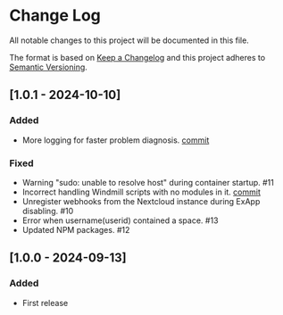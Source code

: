 # Change Log

All notable changes to this project will be documented in this file.

The format is based on [Keep a Changelog](http://keepachangelog.com/)
and this project adheres to [Semantic Versioning](http://semver.org/).

## [1.0.1 - 2024-10-10]

### Added

- More logging for faster problem diagnosis. [commit](https://github.com/cloud-py-api/flow/commit/e52c501144761e73b81b156423af034c191797aa)

### Fixed

- Warning "sudo: unable to resolve host" during container startup. #11
- Incorrect handling Windmill scripts with no modules in it. [commit](https://github.com/cloud-py-api/flow/commit/c8bf8309e85b14c2b36913469a38291f2c480b53)
- Unregister webhooks from the Nextcloud instance during ExApp disabling. #10
- Error when username(userid) contained a space. #13
- Updated NPM packages. #12

## [1.0.0 - 2024-09-13]

### Added

- First release
